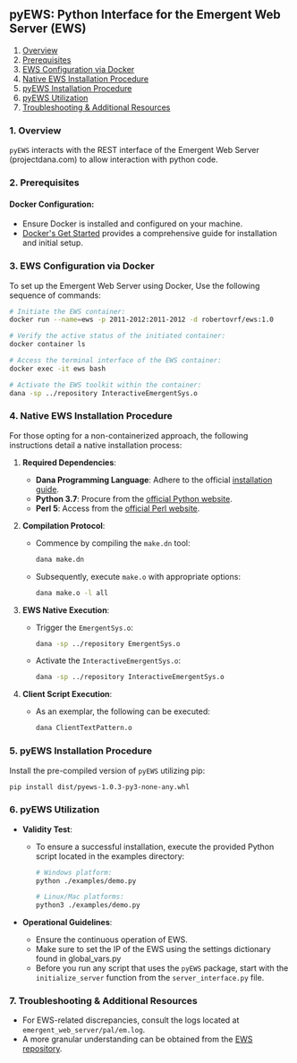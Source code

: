 ## **pyEWS: Python Interface for the Emergent Web Server (EWS)**

1. [Overview](#1-overview)
2. [Prerequisites](#2-prerequisites)
3. [EWS Configuration via Docker](#3-ews-configuration-via-docker)
4. [Native EWS Installation Procedure](#4-native-ews-installation-procedure)
5. [pyEWS Installation Procedure](#5-pyews-installation-procedure)
6. [pyEWS Utilization](#6-pyews-utilization)
7. [Troubleshooting & Additional Resources](#7-troubleshooting--additional-resources)

### **1. Overview** <a id="1-overview"></a>

`pyEWS` interacts with the REST interface of the Emergent Web Server (projectdana.com) to allow interaction with python code.

### **2. Prerequisites** <a id="2-prerequisites"></a>

#### **Docker Configuration**: 
  - Ensure Docker is installed and configured on your machine.
  - [Docker's Get Started](https://www.docker.com/get-started) provides a comprehensive guide for installation and initial setup.
    
### **3. EWS Configuration via Docker** <a id="3-ews-configuration-via-docker"></a>

To set up the Emergent Web Server using Docker, Use the following sequence of commands:

```bash
# Initiate the EWS container:
docker run --name=ews -p 2011-2012:2011-2012 -d robertovrf/ews:1.0

# Verify the active status of the initiated container:
docker container ls

# Access the terminal interface of the EWS container:
docker exec -it ews bash

# Activate the EWS toolkit within the container:
dana -sp ../repository InteractiveEmergentSys.o
```

### **4. Native EWS Installation Procedure** <a id="4-native-ews-installation-procedure"></a>

For those opting for a non-containerized approach, the following instructions detail a native installation process:

1. **Required Dependencies**:
    - **Dana Programming Language**: Adhere to the official [installation guide](http://www.projectdana.com/dana/guide/installation).
    - **Python 3.7**: Procure from the [official Python website](https://www.python.org/downloads/).
    - **Perl 5**: Access from the [official Perl website](https://www.perl.org/get.html).

2. **Compilation Protocol**:
    - Commence by compiling the `make.dn` tool:
        ```bash
        dana make.dn
        ```
    - Subsequently, execute `make.o` with appropriate options:
        ```bash
        dana make.o -l all
        ```

3. **EWS Native Execution**:
    - Trigger the `EmergentSys.o`:
        ```bash
        dana -sp ../repository EmergentSys.o
        ```
    - Activate the `InteractiveEmergentSys.o`:
        ```bash
        dana -sp ../repository InteractiveEmergentSys.o
        ```

4. **Client Script Execution**:
    - As an exemplar, the following can be executed:
        ```bash
        dana ClientTextPattern.o
        ```

### **5. pyEWS Installation Procedure** <a id="5-pyews-installation-procedure"></a>

Install the pre-compiled version of `pyEWS` utilizing pip:

```bash
pip install dist/pyews-1.0.3-py3-none-any.whl
```

### **6. pyEWS Utilization** <a id="6-pyews-utilization"></a>

- **Validity Test**:
  - To ensure a successful installation, execute the provided Python script located in the examples directory:
    ```bash
    # Windows platform:
    python ./examples/demo.py

    # Linux/Mac platforms:
    python3 ./examples/demo.py
    ```

- **Operational Guidelines**:
  - Ensure the continuous operation of EWS.
  - Make sure to set the IP of the EWS using the settings dictionary found in global_vars.py
  - Before you run any script that uses the `pyEWS` package, start with the `initialize_server` function from the `server_interface.py` file.

### **7. Troubleshooting & Additional Resources** <a id="7-troubleshooting--additional-resources"></a>

- For EWS-related discrepancies, consult the logs located at `emergent_web_server/pal/em.log`.
- A more granular understanding can be obtained from the [EWS repository](https://github.com/rishikesh312/emergent_web_server_new).
